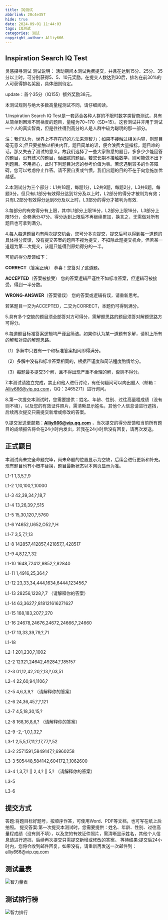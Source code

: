 ```yaml
---
title: IQ测试
abbrlink: 20c4e357
hide: true
date: 2024-09-01 11:44:03
tags: IQ测试
categories: 测试
copyright_author: Alliy666
---
```

## Inspiration Search IQ Test
<script>
    (function(d, w, c) {
        w.ChatraID = 'D5JbrYK4vHavdTNTf';
        var s = d.createElement('script');
        w[c] = w[c] || function() {
            (w[c].q = w[c].q || []).push(arguments);
        };
        s.async = true;
        s.src = 'https://call.chatra.io/chatra.js';
        if (d.head) d.head.appendChild(s);
    })(document, window, 'Chatra');
</script>
灵感探寻测试
测试说明：
活动期间本测试免费提交，并且在达到15分、25分、35分以上时，可分别获得5、5、10元奖励。在提交人数达到30后，排名在前30%的人可获得排名奖励，具体细则待定。

update：首个35分（IQ155）额外奖励38元。

本测试规则与绝大多数高量程测试不同，请仔细阅读。

1.Inspiration Search IQ Test是一套适合各种人群的不限时数字类智商测试，具有从简单到困难不同梯度的题目，量程为70~170（SD=15）。这套测试并非用于测试一个人的真实智商，但是往往得到高分的人是人群中较为聪明的那一部分。

注：我们认为，世界上不存在好的方法来测智力：如果不接触过相关内容，则题目毫无意义;但只要接触过相关内容，题目简单的话，便会浪费大量指标，题目难的话，那又失去了测试的意义。故我们选择了一些大家熟悉的题目，多多少少能回答的题目，没有歧义的题目，但细腻的题目。若您长期不接触数学，则可能做不出下列题目。不用担心，此时下列题目对您的参考价值为零。若您遇到较多的作答障碍，您可以考虑停止作答。请不要自责或气愤，我们出题的目的不在于向您施加优越感。

2.本测试分为三个部分：L1共18题，每题1分，L2共9题，每题2分，L3共6题，每题3分。但只有L1部分有效得分达到12分及以上时，L2部分的得分才被判为有效；只有L2部分有效得分达到8分及以上时，L3部分的得分才被判为有效.

3.每部分的有效得分有上限，其中L1部分上限16分，L2部分上限16分，L3部分上限15分，全卷满分47分。得分达到上限后不再继续累加，换言之，无需做对所有题目也可拿到满分。

4.每人每道题目均有两次提交机会，您可分多次提交，提交后可以得到每一道题的具体得分反馈，没有提交答案的题目不视为提交，不扣除此题提交机会。但若某一道题为第二次提交，该题只能得到原始得分的一半。

可能的得分反馈如下：

**CORRECT**（答案正确） 恭喜！您答对了这道题。

**ACCEPTED**（答案被接受） 您的答案逻辑严谨性不如标准答案，但逻辑可被接受，得到一半分数。

**WRONG-ANSWER**（答案错误） 您的答案或逻辑有误，请重新思考。

若某题目一交为ACCEPTED，二交为CORRECT，本题仍可得到满分。

5.具有多个空缺的题目须全部答对方可得分，需解题思路的题目须答对解题思路方可得分。

6.每道题目标准答案逻辑均严谨且简洁。如果你认为某一道题有多解，请附上所有的解和对应的解题思路。

（1）多解中只要有一个和标准答案相同即得满分。

（2）多解中没有和标准答案相同的，根据严谨度和简洁程度酌情给分。

（3）每题最多提交3个解，且不得出现严重不合理的解，否则不得分。

7.本测试请独立完成，禁止和他人进行讨论，有任何疑问可以向出题人（邮箱：Alliy666@vip.qq.com，QQ：2465271）进行询问。

8.第一次提交本测试时，您需要提供：姓名、年龄、性别、过往高量程成绩（没有则不填），以及您的有效证件照片，需清晰显示姓名，其他个人信息请进行遮挡，后续再次提交只需提交新增或修改的答案。

9.提交发送至邮箱：**Alliy666@vip.qq.com** ，当次提交的得分反馈和当前所有题目的成绩报告将会在24小时内发出，若我在24小时后没有回复，请再次发送。

## 正式题目
本测试尚未完全命题完毕，尚未命题的位置显示为空缺，后续会进行更新和补充。现有题目也有小概率替换，题目最新状态以本网页显示为准。

L1-1 1,3,5,?,9

L1-2 1,10,100,?,10000

L1-3 42,39,34,?,18,7

L1-4 13,26,39,?,515

L1-5 15,30,120,?,5760

L1-6 Y4652,U652,O52,?,H

L1-7 3,5,7,?,13

L1-8 142857,412857,421857,?,428517

L1-9 4,8,12,?,32

L1-10 1648,72412,9852,?,82840

L1-11 1,4916,25,364,?

L1-12 23,33,34,444,1634,6444,123456,?

L1-13 28256,1228,?,7 （请解释你的答案）

L1-14 63,3627,?,818121616271627

L1-15 168,183,207,?,270

L1-16 24678,24676,24672,24666,?,24660

L1-17 13,33,39,79,?,71

L1-18



L2-1 201,230,?,1002

L2-2 12321,24642,49284,?,185157

L2-3 01,12,42,20,?,13,?,03,51

L2-4 22,60,94,1106,?

L2-5 4,6,3,9,? （请解释你的答案）

L2-6 24,36,45,?,?,121

L2-7 4,5,18,30,15,?

L2-8 168,16,8,6,? （请解释你的答案）

L2-9 -2,-1,0,1,32,?



L3-1 2,5,5,17,11,?,17,77,?,52

L3-2 2571591,5849147,?,6960258

L3-3 505448,584142,604172,?,1062600

L3-4 1,3,7,? || 2,4,? || 5,? （请解释你的答案）

L3-5

L3-6

## 提交方式
答题:将题目标好题号，按顺序作答，可使用Word、PDF等文档，也可写在纸上后拍照。
提交答案:第一次提交本测试时，您需要提供：姓名、年龄、性别、过往高量程成绩（没有则不填），以及您的有效证件照片，需清晰显示姓名，其他个人信息请进行遮挡，后续再次提交只需提交新增或修改的答案。
等待结果:提交后24小时内，您将会收到邮件回复，如果没有，请重新再发送一次邮件到：alliy666@vip.qq.com

## 测试量表
![智力量表](/pic/IQ.png)
## 测试排行榜
![智力排行](/pic/rank.png)